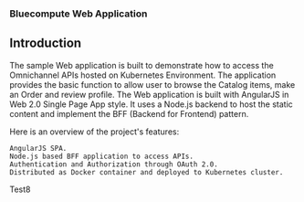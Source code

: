 ### Bluecompute Web Application 

## Introduction
The sample Web application is built to demonstrate how to access the Omnichannel APIs hosted on Kubernetes Environment. The application provides the basic function to allow user to browse the Catalog items, make an Order and review profile. The Web application is built with AngularJS in Web 2.0 Single Page App style. It uses a Node.js backend to host the static content and implement the BFF (Backend for Frontend) pattern.

Here is an overview of the project's features:

    AngularJS SPA.
    Node.js based BFF application to access APIs.
    Authentication and Authorization through OAuth 2.0.
    Distributed as Docker container and deployed to Kubernetes cluster.

Test8
